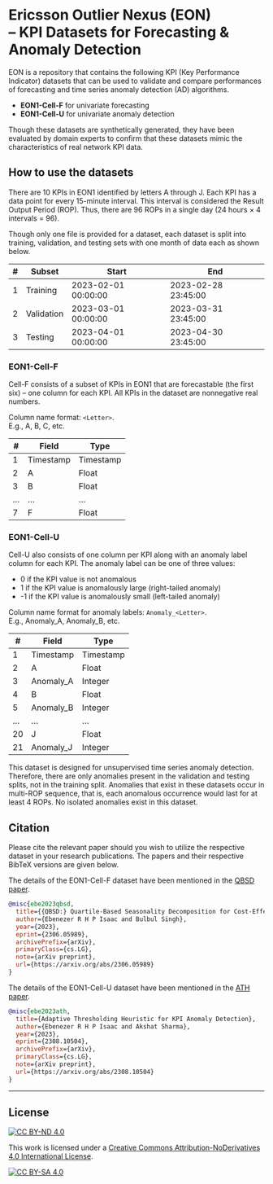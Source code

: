 # Ericsson Outlier Nexus (EON) <br> &ndash; KPI Datasets for Forecasting & Anomaly Detection

EON is a repository that contains the following KPI (Key Performance Indicator) datasets that can be used to validate and compare performances of forecasting and time series anomaly detection (AD) algorithms. 

- **EON1-Cell-F** for univariate forecasting
- **EON1-Cell-U** for univariate anomaly detection

Though these datasets are synthetically generated, they have been evaluated by domain experts to confirm that these datasets mimic the characteristics of real network KPI data.

## How to use the datasets

There are 10 KPIs in EON1 identified by letters A through J. Each KPI has a data point for every 15-minute interval. This interval is considered the Result Output Period (ROP). Thus, there are 96 ROPs in a single day (24 hours × 4 intervals = 96). 

Though only one file is provided for a dataset, each dataset is split into training, validation, and testing sets with one month of data each as shown below.

|     #    |     Subset        |     Start                  |     End                    |
|----------|-------------------|----------------------------|----------------------------|
|     1    |     Training      |     2023-02-01 00:00:00    |     2023-02-28 23:45:00    |
|     2    |     Validation    |     2023-03-01 00:00:00    |     2023-03-31 23:45:00    |
|     3    |     Testing       |     2023-04-01 00:00:00    |     2023-04-30 23:45:00    |


### EON1-Cell-F
Cell-F consists of a subset of KPIs in EON1 that are forecastable (the first six) – one column for each KPI. All KPIs in the dataset are nonnegative real numbers.

Column name format: `<Letter>`. <br>
E.g., A, B, C, etc.

|     #    |     Field        |     Type         |
|----------|------------------|------------------|
|     1    |     Timestamp    |     Timestamp    |
|     2    |     A            |     Float        |
|     3    |     B            |     Float        |
|     …    |     …            |     …            |
|     7    |     F            |     Float        |

### EON1-Cell-U

Cell-U also consists of one column per KPI along with an anomaly label column for each KPI. The anomaly label can be one of three values:

-	0 if the KPI value is not anomalous
-	1 if the KPI value is anomalously large (right-tailed anomaly)
-	-1 if the KPI value is anomalously small (left-tailed anomaly)

Column name format for anomaly labels: `Anomaly_<Letter>`. <br>
E.g., Anomaly_A, Anomaly_B, etc.

|     #     |     Field        |     Type         |
|-----------|------------------|------------------|
|     1     |     Timestamp    |     Timestamp    |
|     2     |     A            |     Float        |
|     3     |     Anomaly_A    |     Integer      |
|     4     |     B            |     Float        |
|     5     |     Anomaly_B    |     Integer      |
|     …     |     …            |     …            |
|     20    |     J            |     Float        |
|     21    |     Anomaly_J    |     Integer      |

This dataset is designed for unsupervised time series anomaly detection. Therefore, there are only anomalies present in the validation and testing splits, not in the training split. Anomalies that exist in these datasets occur in multi-ROP sequence, that is, each anomalous occurrence would last for at least 4 ROPs. No isolated anomalies exist in this dataset.


## Citation

Please cite the relevant paper should you wish to utilize the respective dataset in your research publications.
The papers and their respective BibTeX versions are given below. 

The details of the EON1-Cell-F dataset have been mentioned in the [QBSD paper](https://arxiv.org/abs/2306.05989).
 
```bibtex
@misc{ebe2023qbsd,
  title={{QBSD:} Quartile-Based Seasonality Decomposition for Cost-Effective Time Series Forecasting}, 
  author={Ebenezer R H P Isaac and Bulbul Singh},
  year={2023},
  eprint={2306.05989},
  archivePrefix={arXiv},
  primaryClass={cs.LG},
  note={arXiv preprint},
  url={https://arxiv.org/abs/2306.05989}
}
```

The details of the EON1-Cell-U dataset have been mentioned in the [ATH paper](https://arxiv.org/abs/2308.10504).
 
```bibtex
@misc{ebe2023ath,
  title={Adaptive Thresholding Heuristic for KPI Anomaly Detection}, 
  author={Ebenezer R H P Isaac and Akshat Sharma},
  year={2023},
  eprint={2308.10504},
  archivePrefix={arXiv},
  primaryClass={cs.LG},
  note={arXiv preprint},
  url={https://arxiv.org/abs/2308.10504}
}
```

---

## License

[![CC BY-ND 4.0][cc-by-nd-shield]][cc-by-nd]

This work is licensed under a
[Creative Commons Attribution-NoDerivatives 4.0 International License][cc-by-nd].

[![CC BY-SA 4.0][cc-by-nd-image]][cc-by-nd]

[cc-by-nd]: https://creativecommons.org/licenses/by-nd/4.0/
[cc-by-nd-image]: https://licensebuttons.net/l/by-nd/4.0/88x31.png
[cc-by-nd-shield]: https://img.shields.io/badge/License-CC%20BY--ND%204.0-lightgrey.svg
